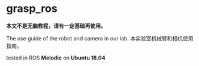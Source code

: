 # grasp_ros
**本文不是无脑教程，请有一定基础再使用。**

The use guide of the robot and camera in our lab.
本实验室机械臂和相机使用指南。

tested in ROS **Melodic** on **Ubuntu 18.04**







